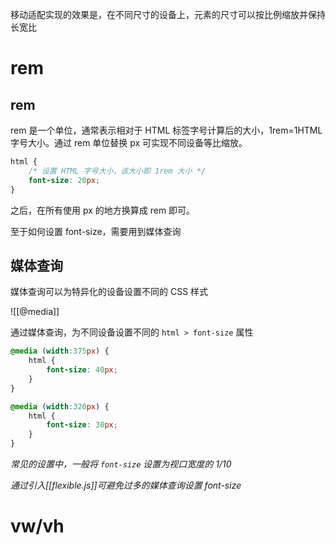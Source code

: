 移动适配实现的效果是，在不同尺寸的设备上，元素的尺寸可以按比例缩放并保持长宽比

# rem

## rem

rem 是一个单位，通常表示相对于 HTML 标签字号计算后的大小，1rem=1HTML字号大小。通过 rem 单位替换 px 可实现不同设备等比缩放。

```CSS
html {
    /* 设置 HTML 字号大小，该大小即 1rem 大小 */
    font-size: 20px;
}
```

之后，在所有使用 px 的地方换算成 rem 即可。

至于如何设置 font-size，需要用到媒体查询

## 媒体查询

媒体查询可以为特异化的设备设置不同的 CSS 样式

![[@media]]

通过媒体查询，为不同设备设置不同的 `html > font-size` 属性

```CSS
@media (width:375px) {
    html {
        font-size: 40px;
    }
}

@media (width:320px) {
    html {
        font-size: 30px;
    }
}
```

*常见的设置中，一般将 `font-size` 设置为视口宽度的 1/10*

*通过引入[[flexible.js]]可避免过多的媒体查询设置 font-size*

# vw/vh